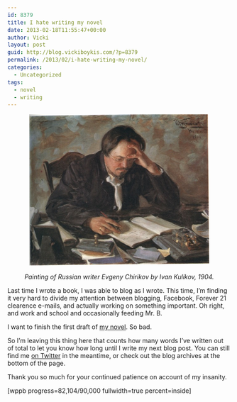 ```yaml
---
id: 8379
title: I hate writing my novel
date: 2013-02-18T11:55:47+00:00
author: Vicki
layout: post
guid: http://blog.vickiboykis.com/?p=8379
permalink: /2013/02/i-hate-writing-my-novel/
categories:
  - Uncategorized
tags:
  - novel
  - writing
---
```

<p style="text-align: center;">
  <a href="https://raw.githubusercontent.com/veekaybee/wlb/gh-pages/assets/images/2013/02/Kulikov_Writer_E.N.Chirikov_1904.jpg"><img class="aligncenter  wp-image-8387" alt="Kulikov_Writer_E.N.Chirikov_1904" src="https://raw.githubusercontent.com/veekaybee/wlb/gh-pages/assets/images/2013/02/Kulikov_Writer_E.N.Chirikov_1904-580x487.jpg" width="406" height="341" /></a>
</p>

<p style="text-align: center;">
  <em>Painting of Russian writer Evgeny Chirikov by Ivan Kulikov, 1904.</em>
</p>

Last time I wrote a book, I was able to blog as I wrote. This time, I&#8217;m finding it very hard to divide my attention between blogging, Facebook, Forever 21 clearence e-mails, and actually working on something important. Oh right, and work and school and occasionally feeding Mr. B.

I want to finish the first draft of <a href="http://blog.vickiboykis.com/2013/02/writing-with-others/" target="_blank">my novel</a>. So bad.

So I&#8217;m leaving this thing here that counts how many words I&#8217;ve written out of total to let you know how long until I write my next blog post. You can still find me <a href="http://twitter.com/vboykis" target="_blank">on Twitter</a> in the meantime, or check out the blog archives at the bottom of the page.

Thank you so much for your continued patience on account of my insanity.

[wppb progress=82,104/90,000 fullwidth=true percent=inside]